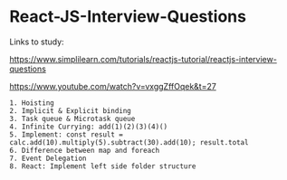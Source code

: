 # React-JS-Interview-Questions


Links to study:

https://www.simplilearn.com/tutorials/reactjs-tutorial/reactjs-interview-questions

https://www.youtube.com/watch?v=vxggZffOqek&t=27


```
1. Hoisting
2. Implicit & Explicit binding
3. Task queue & Microtask queue
4. Infinite Currying: add(1)(2)(3)(4)()
5. Implement: const result = calc.add(10).multiply(5).subtract(30).add(10); result.total
6. Difference between map and foreach
7. Event Delegation
8. React: Implement left side folder structure
```
